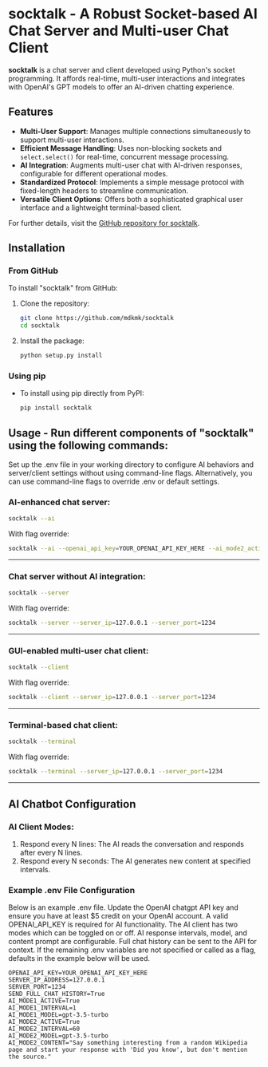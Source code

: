 # socktalk - A Robust Socket-based AI Chat Server and Multi-user Chat Client

**socktalk** is a chat server and client developed using Python's socket programming. It affords real-time, multi-user interactions and integrates with OpenAI's GPT models to offer an AI-driven chatting experience.

## Features
- **Multi-User Support**: Manages multiple connections simultaneously to support multi-user interactions.
- **Efficient Message Handling**: Uses non-blocking sockets and `select.select()` for real-time, concurrent message processing.
- **AI Integration**: Augments multi-user chat with AI-driven responses, configurable for different operational modes.
- **Standardized Protocol**: Implements a simple message protocol with fixed-length headers to streamline communication.
- **Versatile Client Options**: Offers both a sophisticated graphical user interface and a lightweight terminal-based client.

For further details, visit the [GitHub repository for socktalk](https://github.com/mdkmk/socktalk/tree/main).
## Installation

### From GitHub
To install "socktalk" from GitHub:
1. Clone the repository:
   ```bash
   git clone https://github.com/mdkmk/socktalk
   cd socktalk
2. Install the package:
    ```bash
    python setup.py install

### Using pip
- To install using pip directly from PyPI:
    ```bash
    pip install socktalk

## Usage - Run different components of "socktalk" using the following commands:
Set up the .env file in your working directory to configure AI behaviors and server/client settings without using command-line flags.
Alternatively, you can use command-line flags to override .env or default settings.
### **AI-enhanced chat server:**
```bash
socktalk --ai
```
With flag override:
```bash
socktalk --ai --openai_api_key=YOUR_OPENAI_API_KEY_HERE --ai_mode2_active=False --ai_mode1_interval=3
```
---
### **Chat server without AI integration:**
```bash
socktalk --server
```
With flag override:
```bash
socktalk --server --server_ip=127.0.0.1 --server_port=1234
```
---
### **GUI-enabled multi-user chat client:**
```bash
socktalk --client
```
With flag override:
```bash
socktalk --client --server_ip=127.0.0.1 --server_port=1234
```
---
### **Terminal-based chat client:**
```bash
socktalk --terminal
```
With flag override:
```bash
socktalk --terminal --server_ip=127.0.0.1 --server_port=1234
```
---
## AI Chatbot Configuration
### AI Client Modes:
1. Respond every N lines: The AI reads the conversation and responds after every N lines.
2. Respond every N seconds: The AI generates new content at specified intervals.

### Example .env File Configuration
 Below is an example .env file. Update the OpenAI chatgpt API key and ensure you have at least $5 credit on your OpenAI account.
 A valid OPENAI_API_KEY is required for AI functionality. The AI client has two modes which can be toggled on or off.
 AI response intervals, model, and content prompt are configurable. Full chat history can be sent to the API for context.
 If the remaining .env variables are not specified or called as a flag, defaults in the example below will be used.

    OPENAI_API_KEY=YOUR_OPENAI_API_KEY_HERE
    SERVER_IP_ADDRESS=127.0.0.1
    SERVER_PORT=1234
    SEND_FULL_CHAT_HISTORY=True
    AI_MODE1_ACTIVE=True
    AI_MODE1_INTERVAL=1
    AI_MODE1_MODEL=gpt-3.5-turbo
    AI_MODE2_ACTIVE=True
    AI_MODE2_INTERVAL=60
    AI_MODE2_MODEL=gpt-3.5-turbo
    AI_MODE2_CONTENT="Say something interesting from a random Wikipedia page and start your response with 'Did you know', but don't mention the source."


